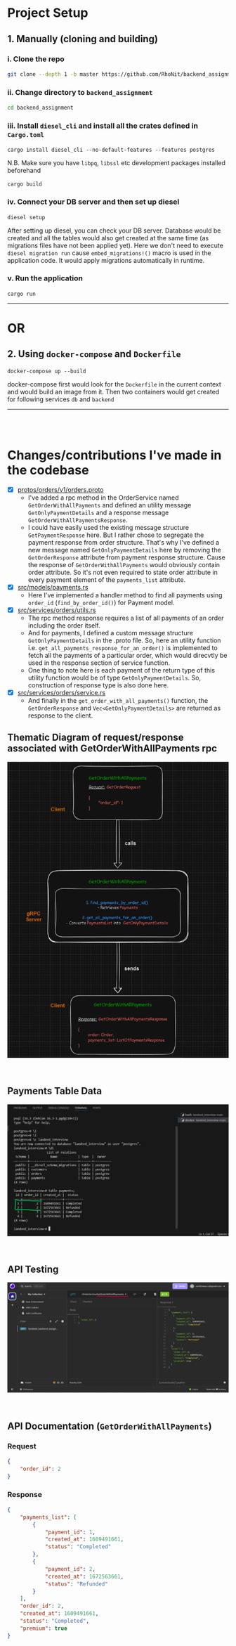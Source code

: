 # Project Setup
## 1. Manually (cloning and building)
### i. Clone the repo
```bash
git clone --depth 1 -b master https://github.com/RhoNit/backend_assignment.git
```

### ii. Change directory to `backend_assignment`
```bash
cd backend_assignment
```

### iii. Install `diesel_cli` and install all the crates defined in `Cargo.toml`
```cargo
cargo install diesel_cli --no-default-features --features postgres 
```
N.B. Make sure you have `libpq`, `libssl` etc development packages installed beforehand
```cargo
cargo build
```

### iv. Connect your DB server and then set up diesel
```
diesel setup
```
After setting up diesel, you can check your DB server. Database would be created and all the tables would also get created at the same time (as migrations files have not been applied yet).
Here we don't need to execute `diesel migration run` cause `embed_migrations!()` macro is used in the application code. It would apply migrations automatically in runtime.

### v. Run the application
```
cargo run
```

<hr>

# OR

## 2. Using `docker-compose` and `Dockerfile`
```
docker-compose up --build
```
docker-compose first would look for the `Dockerfile` in the current context and would build an image from it. Then two containers would get created for following services `db` and `backend`

<hr>
<br>
<br>

# Changes/contributions I've made in the codebase
- [x] [protos/orders/v1/orders.proto](protos/orders/v1/orders.proto)
  - I've added a rpc method in the OrderService named `GetOrderWithAllPayments` and defined an utility message `GetOnlyPaymentDetails` and a response message `GetOrderWithAllPaymentsResponse`.
  - I could have easily used the existing message structure `GetPaymentResponse` here. But I rather chose to segregate the payment response from order structure. That's why I've defined a new message named `GetOnlyPaymentDetails` here by removing the `GetOrderResponse` attribute from payment response structure. Cause the response of `GetOrderWithAllPayments` would obviously contain order attribute. So it's not even required to state order attribute in every payment element of the `payments_list` attribute.
- [x] [src/models/payments.rs](src/models/payments.rs)
  - Here I've implemented a handler method to find all payments using `order_id` (`find_by_order_id()`) for Payment model.
- [x] [src/services/orders/utils.rs](src/services/orders/utils.rs)
  - The rpc method response requires a list of all payments of an order including the order itself.
  - And for payments, I defined a custom message structure `GetOnlyPaymentDetails` in the .proto file. So, here an utility function i.e. `get_all_payments_response_for_an_order()` is implemented to fetch all the payments of a particular order, which would direcvtly be used in the response section of service function.
  - One thing to note here is each payment of the return type of this utility function would be of type `GetOnlyPaymentDetails`. So, construction of response type is also done here.
- [x] [src/services/orders/service.rs](src/services/orders/service.rs)
  - And finally in the `get_order_with_all_payments()` function, the `GetOrderResponse` and `Vec<GetOnlyPaymentDetails>` are returned as response to the client.

## Thematic Diagram of request/response associated with GetOrderWithAllPayments rpc

![diagram](screenshots/thematic-diagram.png)

<br>

## Payments Table Data
![payments-table-data](screenshots/payments_table.png)

<br>

## API Testing
![request/response](screenshots/api_testing.png)

<br>

## API Documentation (`GetOrderWithAllPayments`)
### Request
```json
{
	"order_id": 2
}
```

### Response
```json
{
	"payments_list": [
		{
			"payment_id": 1,
			"created_at": 1609491661,
			"status": "Completed"
		},
		{
			"payment_id": 2,
			"created_at": 1672563661,
			"status": "Refunded"
		}
	],
	"order_id": 2,
	"created_at": 1609491661,
	"status": "Completed",
	"premium": true
}
```
